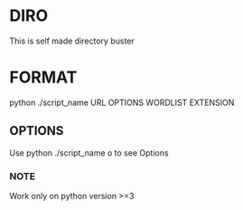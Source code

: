 # DIRO
This is self made directory buster
<h1> FORMAT </h1>
python ./script_name URL OPTIONS WORDLIST EXTENSION
<h2> OPTIONS </h2>
Use python ./script_name o to see Options
<h3> NOTE </h3>
Work only on python version >=3

